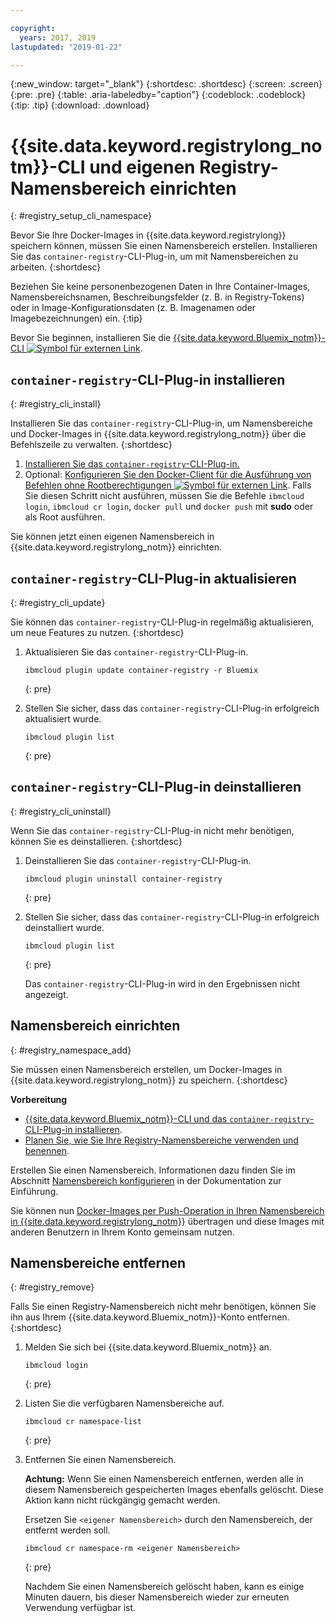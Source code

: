 ```yaml
---

copyright:
  years: 2017, 2019
lastupdated: "2019-01-22"

---
```


{:new_window: target="_blank"}
{:shortdesc: .shortdesc}
{:screen: .screen}
{:pre: .pre}
{:table: .aria-labeledby="caption"}
{:codeblock: .codeblock}
{:tip: .tip}
{:download: .download}

# {{site.data.keyword.registrylong_notm}}-CLI und eigenen Registry-Namensbereich einrichten
{: #registry_setup_cli_namespace}

Bevor Sie Ihre Docker-Images in {{site.data.keyword.registrylong}} speichern können, müssen Sie einen Namensbereich erstellen. Installieren Sie das `container-registry`-CLI-Plug-in, um mit Namensbereichen zu arbeiten.
{:shortdesc}

Beziehen Sie keine personenbezogenen Daten in Ihre Container-Images, Namensbereichsnamen, Beschreibungsfelder (z. B. in Registry-Tokens) oder in Image-Konfigurationsdaten (z. B. Imagenamen oder Imagebezeichnungen) ein.
{:tip}

Bevor Sie beginnen, installieren Sie die [{{site.data.keyword.Bluemix_notm}}-CLI ![Symbol für externen Link](../../icons/launch-glyph.svg "Symbol für externen Link")](http://clis.ng.bluemix.net/ui/home.html).

## `container-registry`-CLI-Plug-in installieren
{: #registry_cli_install}

Installieren Sie das `container-registry`-CLI-Plug-in, um Namensbereiche und Docker-Images in {{site.data.keyword.registrylong_notm}} über die Befehlszeile zu verwalten.
{:shortdesc}

1. [Installieren Sie das `container-registry`-CLI-Plug-in. ](/docs/services/Registry/index.html#registry_cli_install)
2. Optional: [Konfigurieren Sie den Docker-Client für die Ausführung von Befehlen ohne Rootberechtigungen ![Symbol für externen Link](../../icons/launch-glyph.svg "Symbol für externen Link")](https://docs.docker.com/engine/installation/linux/linux-postinstall). Falls Sie diesen Schritt nicht ausführen, müssen Sie die Befehle `ibmcloud login`, `ibmcloud cr login`, `docker pull` und `docker push` mit **sudo** oder als Root ausführen.

Sie können jetzt einen eigenen Namensbereich in {{site.data.keyword.registrylong_notm}} einrichten. 

## `container-registry`-CLI-Plug-in aktualisieren
{: #registry_cli_update}

Sie können das `container-registry`-CLI-Plug-in regelmäßig aktualisieren, um neue Features zu nutzen.
{:shortdesc}

1. Aktualisieren Sie das `container-registry`-CLI-Plug-in. 

    ```
    ibmcloud plugin update container-registry -r Bluemix
    ```
    {: pre}

2. Stellen Sie sicher, dass das `container-registry`-CLI-Plug-in erfolgreich aktualisiert wurde. 

    ```
    ibmcloud plugin list
    ```
     {: pre}

## `container-registry`-CLI-Plug-in deinstallieren
{: #registry_cli_uninstall}

Wenn Sie das `container-registry`-CLI-Plug-in nicht mehr benötigen, können Sie es deinstallieren.
{:shortdesc}

1. Deinstallieren Sie das `container-registry`-CLI-Plug-in. 

    ```
    ibmcloud plugin uninstall container-registry
    ```
    {: pre}

2. Stellen Sie sicher, dass das `container-registry`-CLI-Plug-in erfolgreich deinstalliert wurde. 

    ```
    ibmcloud plugin list
    ```
    {: pre}

    Das `container-registry`-CLI-Plug-in wird in den Ergebnissen nicht angezeigt. 

## Namensbereich einrichten
{: #registry_namespace_add}

Sie müssen einen Namensbereich erstellen, um Docker-Images in {{site.data.keyword.registrylong_notm}} zu speichern.
{:shortdesc}

**Vorbereitung**

- [{{site.data.keyword.Bluemix_notm}}-CLI und das `container-registry`-CLI-Plug-in installieren](/docs/services/Registry/index.html#registry_cli_install). 
- [Planen Sie, wie Sie Ihre Registry-Namensbereiche verwenden und benennen](/docs/services/Registry/registry_overview.html#registry_namespaces).

Erstellen Sie einen Namensbereich. Informationen dazu finden Sie im Abschnitt [Namensbereich konfigurieren](/docs/services/Registry/index.html#registry_namespace_add) in der Dokumentation zur Einführung.

Sie können nun [Docker-Images per Push-Operation in Ihren Namensbereich in {{site.data.keyword.registrylong_notm}}](/docs/services/Registry/registry_images_.html#registry_images_pushing) übertragen und diese Images mit anderen Benutzern in Ihrem Konto gemeinsam nutzen. 

## Namensbereiche entfernen
{: #registry_remove}

Falls Sie einen Registry-Namensbereich nicht mehr benötigen, können Sie ihn aus Ihrem {{site.data.keyword.Bluemix_notm}}-Konto entfernen.
{:shortdesc}

1. Melden Sie sich bei {{site.data.keyword.Bluemix_notm}} an.

    ```
    ibmcloud login
    ```
    {: pre}

2. Listen Sie die verfügbaren Namensbereiche auf.

    ```
    ibmcloud cr namespace-list
    ```
    {: pre}

3. Entfernen Sie einen Namensbereich.

    **Achtung:** Wenn Sie einen Namensbereich entfernen, werden alle in diesem Namensbereich gespeicherten Images ebenfalls gelöscht. Diese Aktion kann nicht rückgängig gemacht werden.

    Ersetzen Sie `<eigener Namensbereich>` durch den Namensbereich, der entfernt werden soll. 

    ```
    ibmcloud cr namespace-rm <eigener Namensbereich>
    ```
    {: pre}

    Nachdem Sie einen Namensbereich gelöscht haben, kann es einige Minuten dauern, bis dieser Namensbereich wieder zur erneuten Verwendung verfügbar ist. 
